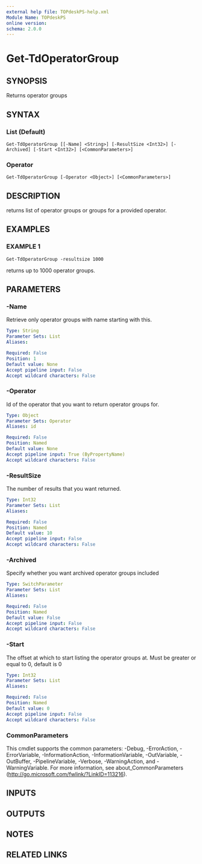 ```yaml
---
external help file: TOPdeskPS-help.xml
Module Name: TOPdeskPS
online version:
schema: 2.0.0
---
```


# Get-TdOperatorGroup

## SYNOPSIS
Returns operator groups

## SYNTAX

### List (Default)
```
Get-TdOperatorGroup [[-Name] <String>] [-ResultSize <Int32>] [-Archived] [-Start <Int32>] [<CommonParameters>]
```

### Operator
```
Get-TdOperatorGroup [-Operator <Object>] [<CommonParameters>]
```

## DESCRIPTION
returns list of operator groups or groups for a provided operator.

## EXAMPLES

### EXAMPLE 1
```
Get-TdOperatorGroup -resultsize 1000
```

returns up to 1000 operator groups.

## PARAMETERS

### -Name
Retrieve only operator groups with name starting with this.

```yaml
Type: String
Parameter Sets: List
Aliases:

Required: False
Position: 1
Default value: None
Accept pipeline input: False
Accept wildcard characters: False
```

### -Operator
Id of the operator that you want to return operator groups for.

```yaml
Type: Object
Parameter Sets: Operator
Aliases: id

Required: False
Position: Named
Default value: None
Accept pipeline input: True (ByPropertyName)
Accept wildcard characters: False
```

### -ResultSize
The number of results that you want returned.

```yaml
Type: Int32
Parameter Sets: List
Aliases:

Required: False
Position: Named
Default value: 10
Accept pipeline input: False
Accept wildcard characters: False
```

### -Archived
Specify whether you want archived operator groups included

```yaml
Type: SwitchParameter
Parameter Sets: List
Aliases:

Required: False
Position: Named
Default value: False
Accept pipeline input: False
Accept wildcard characters: False
```

### -Start
The offset at which to start listing the operator groups at.
Must be greater or equal to 0, default is 0

```yaml
Type: Int32
Parameter Sets: List
Aliases:

Required: False
Position: Named
Default value: 0
Accept pipeline input: False
Accept wildcard characters: False
```

### CommonParameters
This cmdlet supports the common parameters: -Debug, -ErrorAction, -ErrorVariable, -InformationAction, -InformationVariable, -OutVariable, -OutBuffer, -PipelineVariable, -Verbose, -WarningAction, and -WarningVariable.
For more information, see about_CommonParameters (http://go.microsoft.com/fwlink/?LinkID=113216).

## INPUTS

## OUTPUTS

## NOTES

## RELATED LINKS
